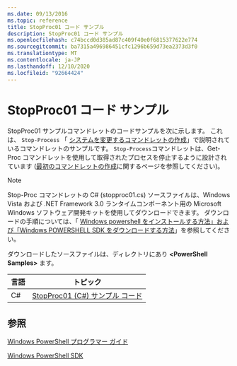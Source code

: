 ```yaml
---
ms.date: 09/13/2016
ms.topic: reference
title: StopProc01 コード サンプル
description: StopProc01 コード サンプル
ms.openlocfilehash: c74bccd0d385ad87c409f40e0f6815377622e774
ms.sourcegitcommit: ba7315a496986451cfc1296b659d73ea2373d3f0
ms.translationtype: MT
ms.contentlocale: ja-JP
ms.lasthandoff: 12/10/2020
ms.locfileid: "92664424"
---
```

# <a name="stopproc01-code-samples"></a>StopProc01 コード サンプル

StopProc01 サンプルコマンドレットのコードサンプルを次に示します。 これは、 `Stop-Process` 「 [システムを変更するコマンドレットの作成](../cmdlet/creating-a-cmdlet-that-modifies-the-system.md)」で説明されているコマンドレットのサンプルです。 `Stop-Process`コマンドレットは、Get-Proc コマンドレットを使用して取得されたプロセスを停止するように設計されています ([最初のコマンドレットの作成](../cmdlet/creating-a-cmdlet-without-parameters.md)に関するページを参照してください)。

> [!NOTE]
> Stop-Proc コマンドレットの C# (stopproc01.cs) ソースファイルは、Windows Vista および .NET Framework 3.0 ランタイムコンポーネント用の Microsoft Windows ソフトウェア開発キットを使用してダウンロードできます。 ダウンロードの手順については、「 [Windows powershell をインストールする方法」および「Windows POWERSHELL SDK をダウンロードする方法](/powershell/scripting/developer/installing-the-windows-powershell-sdk)」を参照してください。
>
> ダウンロードしたソースファイルは、ディレクトリにあり **\<PowerShell Samples>** ます。

|言語|トピック|
|--------------|-----------|
|C#|[StopProc01 (C#) サンプル コード](./stopproc01-csharp-sample-code.md)|

## <a name="see-also"></a>参照

[Windows PowerShell プログラマー ガイド](./windows-powershell-programmer-s-guide.md)

[Windows PowerShell SDK](../windows-powershell-reference.md)
